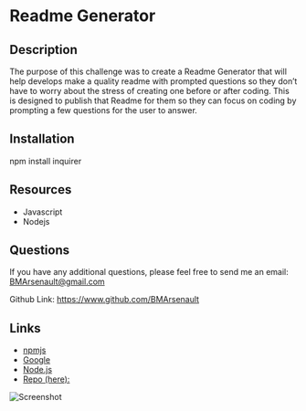 
# Readme Generator

## Description

The purpose of this challenge was to create a Readme Generator that will help develops make a quality readme with prompted questions so they don’t have to worry about the stress of creating one before or after coding.  This is designed to publish that Readme for them so they can focus on coding by prompting a few questions for the user to answer.

## Installation

npm install inquirer

## Resources

* Javascript
* Nodejs

## Questions
    
If you have any additional questions, please feel free to send me an email:  BMArsenault@gmail.com

Github Link: https://www.github.com/BMArsenault

## Links

* <a href="https://npmjs.com" target="_blank">npmjs</a>
* <a href="https://google.com" target="_blank">Google</a>
* <a href="https://nodejs.org" target="_blank">Node.js</a>
* [Repo (here):](https://https://github.com/BMArsenault/README-Generator)


![Screenshot](https://user-images.githubusercontent.com/89749979/144774390-ebc89b8e-9b4e-495b-874f-5d63eb8872ea.png)


